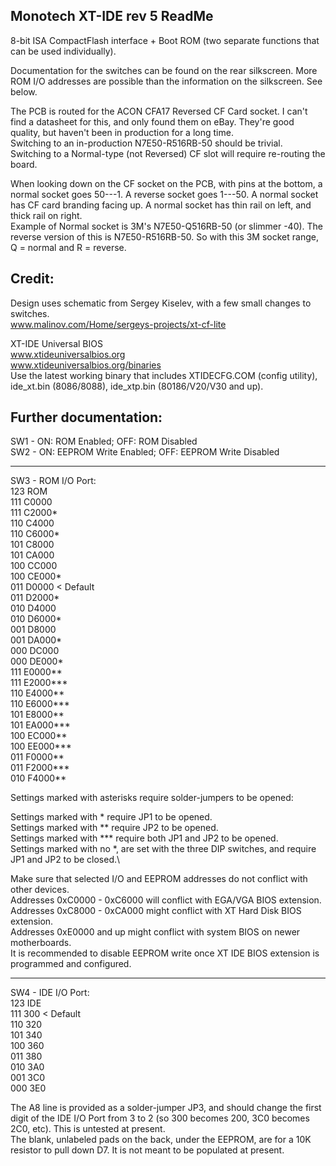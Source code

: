 Monotech XT-IDE rev 5 ReadMe
----------------------------

8-bit ISA CompactFlash interface + Boot ROM (two separate functions that can be used individually).

Documentation for the switches can be found on the rear silkscreen. More ROM I/O addresses are possible than the information on the silkscreen. See below.

The PCB is routed for the ACON CFA17 Reversed CF Card socket. I can't find a datasheet for this, and only found them on eBay. They're good quality, but haven't been in production for a long time.\
Switching to an in-production N7E50-R516RB-50 should be trivial. Switching to a Normal-type (not Reversed) CF slot will require re-routing the board.

When looking down on the CF socket on the PCB, with pins at the bottom, a normal socket goes 50---1. A reverse socket goes 1---50. A normal socket has CF card branding facing up. A normal socket has thin rail on left, and thick rail on right.\
Example of Normal socket is 3M's N7E50-Q516RB-50 (or slimmer -40). The reverse version of this is N7E50-R516RB-50. So with this 3M socket range, Q = normal and R = reverse.


Credit:
-------
Design uses schematic from Sergey Kiselev, with a few small changes to switches.\
www.malinov.com/Home/sergeys-projects/xt-cf-lite

XT-IDE Universal BIOS\
www.xtideuniversalbios.org  
www.xtideuniversalbios.org/binaries  
Use the latest working binary that includes XTIDECFG.COM (config utility), ide_xt.bin (8086/8088), ide_xtp.bin (80186/V20/V30 and up).




Further documentation:
----------------------

SW1 - ON: ROM Enabled; OFF: ROM Disabled\
SW2 - ON: EEPROM Write Enabled; OFF: EEPROM Write Disabled

---

SW3 - ROM I/O Port:  
123 ROM  
111 C0000  
111 C2000*  
110 C4000  
110 C6000*  
101 C8000  
101 CA000  
100 CC000  
100 CE000*  
011 D0000 < Default  
011 D2000*  
010 D4000  
010 D6000*  
001 D8000  
001 DA000*  
000 DC000  
000 DE000*  
111 E0000**  
111 E2000***  
110 E4000**  
110 E6000***  
101 E8000**  
101 EA000***  
100 EC000**  
100 EE000***  
011 F0000**  
011 F2000***  
010 F4000**  

Settings marked with asterisks require solder-jumpers to be opened:

Settings marked with * require JP1 to be opened.\
Settings marked with ** require JP2 to be opened.\
Settings marked with *** require both JP1 and JP2 to be opened.\
Settings marked with no *, are set with the three DIP switches, and require JP1 and JP2 to be closed.\

Make sure that selected I/O and EEPROM addresses do not conflict with other devices.\
Addresses 0xC0000 - 0xC6000 will conflict with EGA/VGA BIOS extension.\
Addresses 0xC8000 - 0xCA000 might conflict with XT Hard Disk BIOS extension.\
Addresses 0xE0000 and up might conflict with system BIOS on newer motherboards.\
It is recommended to disable EEPROM write once XT IDE BIOS extension is programmed and configured.

---

SW4 - IDE I/O Port:  
123 IDE  
111 300 < Default  
110 320  
101 340  
100 360  
011 380  
010 3A0  
001 3C0  
000 3E0  

The A8 line is provided as a solder-jumper JP3, and should change the first digit of the IDE I/O Port from 3 to 2 (so 300 becomes 200, 3C0 becomes 2C0, etc). This is untested at present.\
The blank, unlabeled pads on the back, under the EEPROM, are for a 10K resistor to pull down D7. It is not meant to be populated at present.
